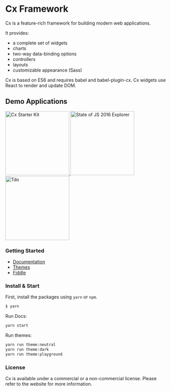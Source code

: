 Cx Framework
============

Cx is a feature-rich framework for building modern web applications.

It provides:
- a complete set of widgets 
- charts
- two-way data-binding options
- controllers
- layouts
- customizable appearance (Sass)

Cx is based on ES6 and requires babel and babel-plugin-cx. 
Cx widgets use React to render and update DOM.

## Demo Applications

<a href="http://cx.codaxy.com/starter">
    <img src="https://github.com/codaxy/cx/blob/master/screenshots/starter/analytics.png" alt="Cx Starter Kit" style="height:200px" />
</a>

<a href="https://codaxy.github.io/state-of-js-2016-explorer/">
    <img src="https://github.com/codaxy/cx/blob/master/screenshots/sofjs2016/stateofjs.png" alt="State of JS 2016 Explorer" style="height:200px" />
</a>

<a href="https://mstijak.github.io/tdo/">
    <img src="https://github.com/codaxy/cx/blob/master/screenshots/tdo/tdo.png" alt="Tdo" style="height:200px" />
</a>


### Getting Started

- [Documentation](http://cx.codaxy.com/docs)
- [Themes](http://cx.codaxy.com/themes)
- [Fiddle](http://cx.codaxy.com/fiddle)

### Install & Start

First, install the packages using `yarn` or `npm`.

```bash
$ yarn
```

Run Docs:
```bash
yarn start
```

Run themes:
```bash
yarn run theme:neutral
yarn run theme:dark
yarn run theme:playground
```

### License

Cx is available under a commercial or a non-commercial license.
Please refer to the website for more information.





